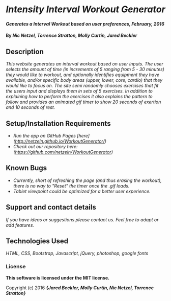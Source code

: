 # _Intensity Interval Workout Generator_

#### _Generates a Interval Workout based on user preferences, February, 2016_

#### By _**Nic Netzel, Torrence Stratton, Molly Curtin, Jared Beckler**_

## Description

_This website generates an interval workout based on user inputs.  The user selects the amount of time (in increments of 5 ranging from 5 - 30 minutes) they would like to workout, and optionally identifies equipment they have available, and/or specific body areas (upper, lower, core, cardio) that they would like to focus on.  The site semi randomly chooses exercises that fit the users input and displays them in sets of 5 exercises. In addition to explaining how to perform the exercises it also explains the pattern to follow and provides an animated gif timer to show 20 seconds of exertion and 10 seconds of rest._

## Setup/Installation Requirements

* _Run the app on GitHub Pages [here] (http://netzeln.github.io/WorkoutGenerator/)_
* _Check out our repository here: (https://github.com/netzeln/WorkoutGenerator)_


## Known Bugs

* _Currently, short of refreshing the page (and thus erasing the workout), there is no way to "Reset" the timer once the .gif loads._
* _Tablet viewpoint could be optimized for a better user experience._

## Support and contact details

_If you have ideas or suggestions please contact us. Feel free to adapt or add features._

## Technologies Used

_HTML, CSS, Bootstrap, Javascript, jQuery, photoshop, google fonts_

### License

**This software is licensed under the MIT license.**

Copyright (c) 2016 **_{Jared Beckler, Molly Curtin, Nic Netzel, Torrence Stratton}_**
